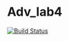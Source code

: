 # Adv_lab4
[![Build Status](https://travis-ci.org/lmxblur/Adv_lab4.svg?branch=master)](https://travis-ci.org/lmxblur/Adv_lab4)
